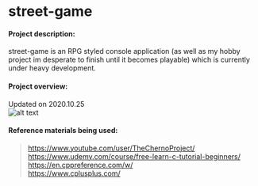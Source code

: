 # street-game

#### Project description:
street-game is an RPG styled console application (as well as my hobby project im desperate to finish until it becomes playable) which is currently under heavy development.

#### Project overview:
Updated on 2020.10.25
<br/>
![alt text](https://github.com/[S4kyt]/[street-game]/blob/[dev]/projectoverview.jpg?raw=true)



#### Reference materials being used:
> https://www.youtube.com/user/TheChernoProject/ <br/>
> https://www.udemy.com/course/free-learn-c-tutorial-beginners/ <br/>
> https://en.cppreference.com/w/ <br/>
> https://www.cplusplus.com/ <br/>
